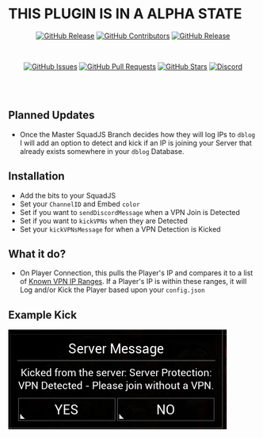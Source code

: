 # THIS PLUGIN IS IN A ALPHA STATE
<div align="center">

[![GitHub Release](https://img.shields.io/github/release/IgnisAlienus/SquadJS-IP-Detection.svg?style=flat-square)](https://github.com/IgnisAlienus/SquadJS-IP-Detection/releases)
[![GitHub Contributors](https://img.shields.io/github/contributors/IgnisAlienus/SquadJS-IP-Detection.svg?style=flat-square)](https://github.com/IgnisAlienus/SquadJS-IP-Detection/graphs/contributors)
[![GitHub Release](https://img.shields.io/github/license/IgnisAlienus/SquadJS-IP-Detection.svg?style=flat-square)](https://github.com/IgnisAlienus/SquadJS-IP-Detection/blob/master/LICENSE)

<br>

[![GitHub Issues](https://img.shields.io/github/issues/IgnisAlienus/SquadJS-IP-Detection.svg?style=flat-square)](https://github.com/IgnisAlienus/SquadJS-IP-Detection/issues)
[![GitHub Pull Requests](https://img.shields.io/github/issues-pr-raw/IgnisAlienus/SquadJS-IP-Detection.svg?style=flat-square)](https://github.com/IgnisAlienus/SquadJS-IP-Detection/pulls)
[![GitHub Stars](https://img.shields.io/github/stars/IgnisAlienus/SquadJS-IP-Detection.svg?style=flat-square)](https://github.com/IgnisAlienus/SquadJS-IP-Detection/stargazers)
[![Discord](https://img.shields.io/discord/550167328889896960.svg?style=flat-square&logo=discord)](https://discord.gg/psg)

<br><br>
</div>

## Planned Updates
- Once the Master SquadJS Branch decides how they will log IPs to `dblog` I will add an option to detect and kick if an IP is joining your Server that already exists somewhere in your `dblog` Database.

## Installation
- Add the bits to your SquadJS
- Set your `ChannelID` and Embed `color`
- Set if you want to `sendDiscordMessage` when a VPN Join is Detected
- Set if you want to `kickVPNs` when they are Detected
- Set your `kickVPNsMessage` for when a VPN Detection is Kicked

## What it do?
- On Player Connection, this pulls the Player's IP and compares it to a list of [Known VPN IP Ranges](https://raw.githubusercontent.com/X4BNet/lists_vpn/main/ipv4.txt). If a Player's IP is within these ranges, it will Log and/or Kick the Player based upon your `config.json`

## Example Kick
![Example](https://raw.githubusercontent.com/IgnisAlienus/SquadJS-IP-Detection/master/example-kick.png)